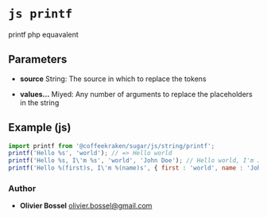 


<!-- @namespace    sugar.js.string -->
<!-- @name    printf -->

# ```js printf ```


printf php equavalent

## Parameters

- **source**  String: The source in which to replace the tokens

- **values...**  Miyed: Any number of arguments to replace the placeholders in the string



## Example (js)

```js
import printf from '@coffeekraken/sugar/js/string/printf';
printf('Hello %s', 'world'); // => Hello world
printf('Hello %s, I\'m %s', 'world', 'John Doe'); // Hello world, I'm John Doe
printf('Hello %(first)s, I\'m %(name)s', { first : 'world', name : 'John Doe'}); // Hello world, I'm John Doe
```


### Author
- **Olivier Bossel** <a href="mailto:olivier.bossel@gmail.com">olivier.bossel@gmail.com</a> 



